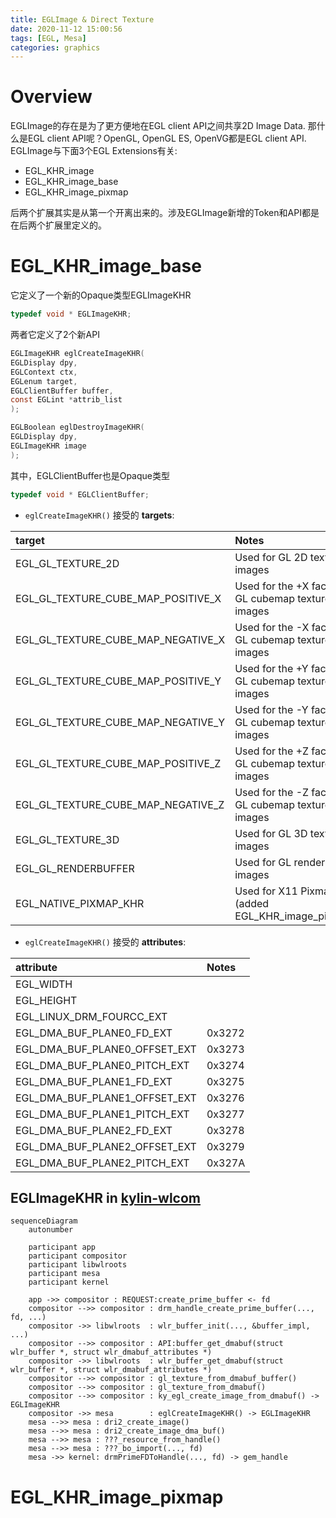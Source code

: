 ```yaml
---
title: EGLImage & Direct Texture
date: 2020-11-12 15:00:56
tags: [EGL, Mesa]
categories: graphics
---
```


# Overview
EGLImage的存在是为了更方便地在EGL client API之间共享2D Image Data. 那什么是EGL client API呢？OpenGL, OpenGL ES, OpenVG都是EGL client API. EGLImage与下面3个EGL Extensions有关:
- EGL_KHR_image
- EGL_KHR_image_base
- EGL_KHR_image_pixmap

<!--more-->

后两个扩展其实是从第一个开离出来的。涉及EGLImage新增的Token和API都是在后两个扩展里定义的。

# EGL_KHR_image_base
它定义了一个新的Opaque类型EGLImageKHR
```c
typedef void * EGLImageKHR;
```

两者它定义了2个新API
```c
EGLImageKHR eglCreateImageKHR(
EGLDisplay dpy,
EGLContext ctx,
EGLenum target,
EGLClientBuffer buffer,
const EGLint *attrib_list
);

EGLBoolean eglDestroyImageKHR(
EGLDisplay dpy,
EGLImageKHR image
);
```

其中，EGLClientBuffer也是Opaque类型
```c
typedef void * EGLClientBuffer;
```

- `eglCreateImageKHR()` 接受的 **targets**:

| target                             | Notes                                             |
|:-----------------------------------|:--------------------------------------------------|
| EGL_GL_TEXTURE_2D                  | Used for GL 2D texture images                     |
| EGL_GL_TEXTURE_CUBE_MAP_POSITIVE_X | Used for the +X face of GL cubemap texture images |
| EGL_GL_TEXTURE_CUBE_MAP_NEGATIVE_X | Used for the -X face of GL cubemap texture images |
| EGL_GL_TEXTURE_CUBE_MAP_POSITIVE_Y | Used for the +Y face of GL cubemap texture images |
| EGL_GL_TEXTURE_CUBE_MAP_NEGATIVE_Y | Used for the -Y face of GL cubemap texture images |
| EGL_GL_TEXTURE_CUBE_MAP_POSITIVE_Z | Used for the +Z face of GL cubemap texture images |
| EGL_GL_TEXTURE_CUBE_MAP_NEGATIVE_Z | Used for the -Z face of GL cubemap texture images |
| EGL_GL_TEXTURE_3D                  | Used for GL 3D texture images                     |
| EGL_GL_RENDERBUFFER                | Used for GL renderbuffer images                   |
| EGL_NATIVE_PIXMAP_KHR              | Used for X11 Pixmap (added EGL_KHR_image_pixmap)  |

- `eglCreateImageKHR()` 接受的 **attributes**:

| attribute                          | Notes                                             |
|:-----------------------------------|:--------------------------------------------------|
| EGL_WIDTH                          |                                                   |
| EGL_HEIGHT                         |                                                   |
| EGL_LINUX_DRM_FOURCC_EXT           |                                                   |
| EGL_DMA_BUF_PLANE0_FD_EXT          |                 0x3272                            |
| EGL_DMA_BUF_PLANE0_OFFSET_EXT      |                 0x3273                            |
| EGL_DMA_BUF_PLANE0_PITCH_EXT       |                 0x3274                            |
| EGL_DMA_BUF_PLANE1_FD_EXT          |                 0x3275                            |
| EGL_DMA_BUF_PLANE1_OFFSET_EXT      |                 0x3276                            |
| EGL_DMA_BUF_PLANE1_PITCH_EXT       |                 0x3277                            |
| EGL_DMA_BUF_PLANE2_FD_EXT          |                 0x3278                            |
| EGL_DMA_BUF_PLANE2_OFFSET_EXT      |                 0x3279                            |
| EGL_DMA_BUF_PLANE2_PITCH_EXT       |                 0x327A                            |

## EGLImageKHR in [kylin-wlcom](https://gitee.com/openkylin/kylin-wayland-compositor)

```mermaid
sequenceDiagram
    autonumber

    participant app
    participant compositor
    participant libwlroots
    participant mesa
    participant kernel

    app ->> compositor : REQUEST:create_prime_buffer <- fd
    compositor -->> compositor : drm_handle_create_prime_buffer(..., fd, ...)
    compositor ->> libwlroots  : wlr_buffer_init(..., &buffer_impl, ...)
    compositor -->> compositor : API:buffer_get_dmabuf(struct wlr_buffer *, struct wlr_dmabuf_attributes *)
    compositor ->> libwlroots  : wlr_buffer_get_dmabuf(struct wlr_buffer *, struct wlr_dmabuf_attributes *)
    compositor -->> compositor : gl_texture_from_dmabuf_buffer()
    compositor -->> compositor : gl_texture_from_dmabuf()
    compositor -->> compositor : ky_egl_create_image_from_dmabuf() -> EGLImageKHR
    compositor ->> mesa        : eglCreateImageKHR() -> EGLImageKHR
    mesa -->> mesa : dri2_create_image()
    mesa -->> mesa : dri2_create_image_dma_buf()
    mesa -->> mesa : ???_resource_from_handle()
    mesa -->> mesa : ???_bo_import(..., fd) 
    mesa ->> kernel: drmPrimeFDToHandle(..., fd) -> gem_handle
```

# EGL_KHR_image_pixmap
